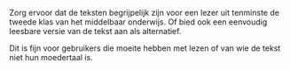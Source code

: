 <!-- @license CC0-1.0 -->

Zorg ervoor dat de teksten begrijpelijk zijn voor een lezer uit tenminste de tweede klas van het middelbaar onderwijs. Of bied ook een eenvoudig leesbare versie van de tekst aan als alternatief.

Dit is fijn voor gebruikers die moeite hebben met lezen of van wie de tekst niet hun moedertaal is.
